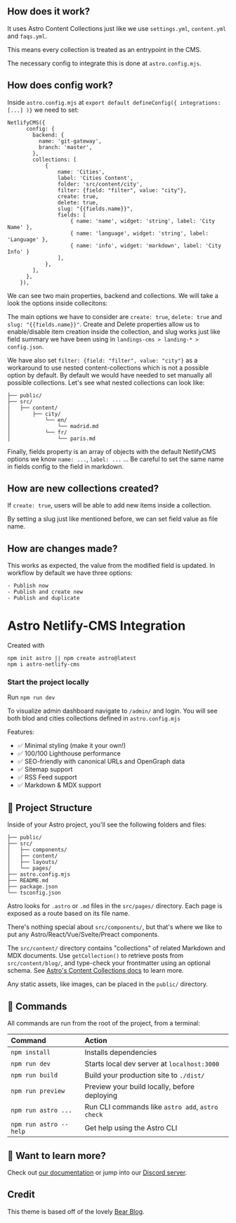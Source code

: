 ## How does it work?

It uses Astro Content Collections just like we use `settings.yml`, `content.yml` and `faqs.yml`.

This means every collection is treated as an entrypoint in the CMS.

The necessary config to integrate this is done at `astro.config.mjs`.

## How does config work?

Inside `astro.config.mjs` at `export default defineConfig({ integrations: [...] )}` we need to set:

```
NetlifyCMS({
      config: {
        backend: {
          name: 'git-gateway',
          branch: 'master',
        },
        collections: [
            {
                name: 'Cities',
                label: 'Cities Content',
                folder: 'src/content/city',
                filter: {field: "filter", value: "city"},
                create: true,
                delete: true,
                slug: "{{fields.name}}",
                fields: [
                    { name: 'name', widget: 'string', label: 'City Name' },
                    { name: 'language', widget: 'string', label: 'Language' },
                    { name: 'info', widget: 'markdown', label: 'City Info' }
                ],
            },
        ],
      },
    }),

```
We can see two main properties, backend and collections. We will take a look the options inside collecitons:

The main options we have to consider are `create: true`, `delete: true` and `slug: "{{fields.name}}"`. Create and Delete properties allow us to enable/disable item creation inside the collection, and slug works just like field summary we have been using in `landings-cms > landing-* > config.json`.

We have also set `filter: {field: "filter", value: "city"}` as a workaround to use nested content-collections which is not a possible option by default. By default we would have needed to set manually all possible collections. Let's see what nested collections can look like:

```
├── public/
├── src/
│   ├── content/
│       ├── city/
│           └── en/
│               └── madrid.md
│           └── fr/
│               └── paris.md
```

Finally, fields property is an array of objects with the default NetlifyCMS options we know `name: ...`, `label: ...` ...
Be careful to set the same name in fields config to the field in markdown.

## How are new collections created?

If `create: true`, users will be able to add new items inside a collection.

By setting a slug just like mentioned before, we can set field value as file name.

## How are changes made?

This works as expected, the value from the modified field is updated. In workflow by default we have three options:

```
- Publish now
- Publish and create new
- Publish and duplicate
```

# Astro Netlify-CMS Integration

Created with
```
npm init astro || npm create astro@latest
npm i astro-netlify-cms
```

### Start the project locally
Run `npm run dev`

To visualize admin dashboard navigate to `/admin/` and login. You will see both blod and cities collections defined in `astro.config.mjs`


Features:

- ✅ Minimal styling (make it your own!)
- ✅ 100/100 Lighthouse performance
- ✅ SEO-friendly with canonical URLs and OpenGraph data
- ✅ Sitemap support
- ✅ RSS Feed support
- ✅ Markdown & MDX support

## 🚀 Project Structure

Inside of your Astro project, you'll see the following folders and files:

```
├── public/
├── src/
│   ├── components/
│   ├── content/
│   ├── layouts/
│   └── pages/
├── astro.config.mjs
├── README.md
├── package.json
└── tsconfig.json
```

Astro looks for `.astro` or `.md` files in the `src/pages/` directory. Each page is exposed as a route based on its file name.

There's nothing special about `src/components/`, but that's where we like to put any Astro/React/Vue/Svelte/Preact components.

The `src/content/` directory contains "collections" of related Markdown and MDX documents. Use `getCollection()` to retrieve posts from `src/content/blog/`, and type-check your frontmatter using an optional schema. See [Astro's Content Collections docs](https://docs.astro.build/en/guides/content-collections/) to learn more.

Any static assets, like images, can be placed in the `public/` directory.

## 🧞 Commands

All commands are run from the root of the project, from a terminal:

| Command                | Action                                           |
| :--------------------- | :----------------------------------------------- |
| `npm install`          | Installs dependencies                            |
| `npm run dev`          | Starts local dev server at `localhost:3000`      |
| `npm run build`        | Build your production site to `./dist/`          |
| `npm run preview`      | Preview your build locally, before deploying     |
| `npm run astro ...`    | Run CLI commands like `astro add`, `astro check` |
| `npm run astro --help` | Get help using the Astro CLI                     |

## 👀 Want to learn more?

Check out [our documentation](https://docs.astro.build) or jump into our [Discord server](https://astro.build/chat).

## Credit

This theme is based off of the lovely [Bear Blog](https://github.com/HermanMartinus/bearblog/).
